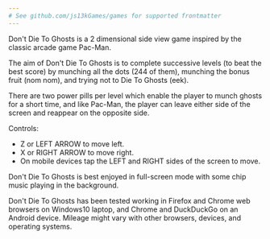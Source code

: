 ```yaml
---
# See github.com/js13kGames/games for supported frontmatter
---
```

Don't Die To Ghosts is a 2 dimensional side view game inspired by the classic arcade game Pac-Man.

The aim of Don't Die To Ghosts is to complete successive levels (to beat the best score) by munching all the dots (244 of them), munching the bonus fruit (nom nom), and trying not to Die To Ghosts (eek).

There are two power pills per level which enable the player to munch ghosts for a short time, and like Pac-Man, the player can leave either side of the screen and reappear on the opposite side.

Controls:
- Z or LEFT ARROW to move left.
- X or RIGHT ARROW to move right.
- On mobile devices tap the LEFT and RIGHT sides of the screen to move.

Don't Die To Ghosts is best enjoyed in full-screen mode with some chip music playing in the background.

Don't Die To Ghosts has been tested working in Firefox and Chrome web browsers on Windows10 laptop, and Chrome and DuckDuckGo on an Android device. Mileage might vary with other browsers, devices, and operating systems.